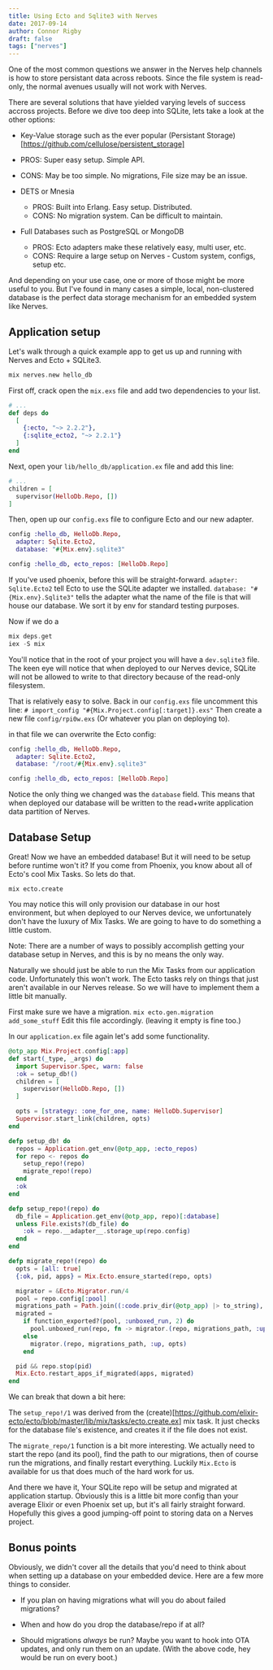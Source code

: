 ```yaml
---
title: Using Ecto and Sqlite3 with Nerves
date: 2017-09-14
author: Connor Rigby
draft: false
tags: ["nerves"]
---
```


One of the most common questions we answer in the Nerves help channels is how to
store persistant data across reboots.
Since the file system is read-only, the normal avenues usually will not work with Nerves.

There are several solutions that have yielded varying levels of success accross
projects. Before we dive too deep into SQLite, lets take a look at the other options:

*  Key-Value storage such as the ever popular (Persistant Storage)[https://github.com/cellulose/persistent_storage]
  * PROS: Super easy setup. Simple API.
  * CONS: May be too simple. No migrations, File size may be an issue.

* DETS or Mnesia
  * PROS: Built into Erlang. Easy setup. Distributed.
  * CONS: No migration system. Can be difficult to maintain.

* Full Databases such as PostgreSQL or MongoDB
  * PROS: Ecto adapters make these relatively easy, multi user, etc.
  * CONS: Require a large setup on Nerves - Custom system, configs, setup etc.

And depending on your use case, one or more of those might be more useful to you.
But I've found in many cases a simple,
local, non-clustered database is the perfect data storage mechanism for an
embedded system like Nerves.

## Application setup
Let's walk through a quick example app to get us up and running with Nerves and Ecto + SQLite3.

```elixir
mix nerves.new hello_db
```

First off, crack open the `mix.exs` file and add two dependencies to your list.
```elixir
# ...
def deps do
  [
    {:ecto, "~> 2.2.2"},
    {:sqlite_ecto2, "~> 2.2.1"}
  ]
end
```

Next, open your `lib/hello_db/application.ex` file and add this line:

```elixir
# ...
children = [
  supervisor(HelloDb.Repo, [])
]

```

Then, open up our `config.exs` file to configure Ecto and our new adapter.
```elixir
config :hello_db, HelloDb.Repo,
  adapter: Sqlite.Ecto2,
  database: "#{Mix.env}.sqlite3"

config :hello_db, ecto_repos: [HelloDb.Repo]
```

If you've used phoenix, before this will be straight-forward.
`adapter: Sqlite.Ecto2` tell Ecto to use the SQLite adapter we installed.
`database: "#{Mix.env}.Sqlite3"` tells the adapter what the name of the file is
that will house our database. We sort it by env for standard testing purposes.

Now if we do a
```elixir
mix deps.get
iex -S mix
```

You'll notice that in the root of your project you will have a `dev.sqlite3` file.
The keen eye will notice that when deployed to our Nerves device, SQLite will not
be allowed to write to that directory because of the read-only filesystem.

That is relatively easy to solve. Back in our `config.exs` file uncomment this line:
`# import_config "#{Mix.Project.config[:target]}.exs"`
Then create a new file `config/rpi0w.exs` (Or whatever you plan on deploying to).

in that file we can overwrite the Ecto config:
```elixir
config :hello_db, HelloDb.Repo,
  adapter: Sqlite.Ecto2,
  database: "/root/#{Mix.env}.sqlite3"

config :hello_db, ecto_repos: [HelloDb.Repo]
```
Notice the only thing we changed was the `database` field. This means that when deployed
our database will be written to the read+write application data partition of Nerves.


## Database Setup
Great! Now we have an embedded database! But it will need to be setup before runtime won't it?
If you come from Phoenix, you know about all of Ecto's cool Mix Tasks. So lets do that.

```
mix ecto.create
```

You may notice this will only provision our database in our host environment, but when deployed to our Nerves device,
we unfortunately don't have the luxury of Mix Tasks. We are going to have to do something a little custom.

Note: There are a number of ways to possibly accomplish getting your database setup in Nerves,
and this is by no means the only way.

Naturally we should just be able to run the Mix Tasks from our application code.
Unfortunately this won't work. The Ecto tasks rely on things that just aren't available
in our Nerves release. So we will have to implement them a little bit manually.

First make sure we have a migration.
`mix ecto.gen.migration add_some_stuff`
Edit this file accordingly. (leaving it empty is fine too.)

In our `application.ex` file again let's add some functionality.

```elixir
@otp_app Mix.Project.config[:app]
def start(_type, _args) do
  import Supervisor.Spec, warn: false
  :ok = setup_db!()
  children = [
    supervisor(HelloDb.Repo, [])
  ]

  opts = [strategy: :one_for_one, name: HelloDb.Supervisor]
  Supervisor.start_link(children, opts)
end

defp setup_db! do
  repos = Application.get_env(@otp_app, :ecto_repos)
  for repo <- repos do
    setup_repo!(repo)
    migrate_repo!(repo)
  end
  :ok
end

defp setup_repo!(repo) do
  db_file = Application.get_env(@otp_app, repo)[:database]
  unless File.exists?(db_file) do
    :ok = repo.__adapter__.storage_up(repo.config)
  end
end

defp migrate_repo!(repo) do
  opts = [all: true]
  {:ok, pid, apps} = Mix.Ecto.ensure_started(repo, opts)

  migrator = &Ecto.Migrator.run/4
  pool = repo.config[:pool]
  migrations_path = Path.join((:code.priv_dir(@otp_app) |> to_string), "repo")
  migrated =
    if function_exported?(pool, :unboxed_run, 2) do
      pool.unboxed_run(repo, fn -> migrator.(repo, migrations_path, :up, opts) end)
    else
      migrator.(repo, migrations_path, :up, opts)
    end

  pid && repo.stop(pid)
  Mix.Ecto.restart_apps_if_migrated(apps, migrated)
end
```


We can break that down a bit here:

The `setup_repo!/1` was derived from the (create)[https://github.com/elixir-ecto/ecto/blob/master/lib/mix/tasks/ecto.create.ex]
mix task. It just checks for the database file's existence, and creates it if the file does not exist.

The `migrate_repo/1` function is a bit more interesting. We actually need to start
the repo (and its pool), find the path to our migrations, then of course run the migrations,
and finally restart everything. Luckily `Mix.Ecto` is available for us that does
much of the hard work for us.

And there we have it, Your SQLite repo will be setup and migrated at application startup.
Obviously this is a little bit more config than your average Elixir or even Phoenix
set up, but it's all fairly straight forward. Hopefully this gives a good
jumping-off point to storing data on a Nerves project.


## Bonus points
Obviously, we didn't cover all the details that you'd need to think about when
setting up a database on your embedded device. Here are a few more things to consider.

* If you plan on having migrations
what will you do about failed migrations?

* When and how do you drop the database/repo if at all?

* Should migrations _always_ be run? Maybe you want to hook into OTA updates, and
only run them on an update. (With the above code, hey would be run on every boot.)
